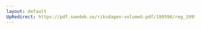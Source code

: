 ```yaml
---
layout: default
UpRedirect: https://pdf.swedeb.se/riksdagen-volumeG-pdf/199596/reg_199596_SoU/reg_199596_SoU_0003.pdf
---
```


